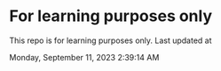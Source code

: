 # For learning purposes only
This repo is for learning purposes only.
Last updated at

Monday, September 11, 2023 2:39:14 AM

